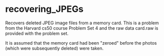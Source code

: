 # recovering_JPEGs
Recovers deleted JPEG image files from a memory card. This is a problem
from the Harvard cs50 course Problem Set 4 and the raw data card.raw is
provided with the problem set.

It is assumed that the memory card had been "zeroed" before the photos
(which were subsequently deleted) were taken.

